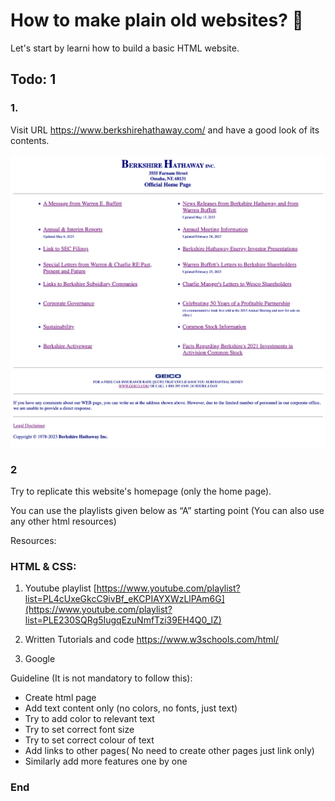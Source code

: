 # How to make plain old websites? 🤔

Let's start by learni how to build a basic HTML website.

## Todo: 1
### 1.
Visit URL https://www.berkshirehathaway.com/ and have a good look of its contents.

![](https://github.com/HishamMubarak/full-stack-playlist/blob/main/images/task1.png?raw=true)

### 2
Try to replicate this website's homepage (only the home page).

You can use the playlists given below as “A” starting point (You can also use any other html resources)

Resources:

### HTML & CSS:
1. Youtube playlist
[https://www.youtube.com/playlist?list=PL4cUxeGkcC9ivBf_eKCPIAYXWzLlPAm6G](https://www.youtube.com/playlist?list=PLE230SQRg5IugqEzuNmfTzi39EH4Q0_lZ)

2. Written Tutorials and code
https://www.w3schools.com/html/

3. Google

Guideline (It is not mandatory to follow this):
- Create html page
- Add text content only (no colors, no fonts, just text)
- Try to add color to relevant text
- Try to set correct font size
- Try to set correct colour of text
- Add links to other pages( No need to create other pages just link only)
- Similarly add more features one by one

### End
